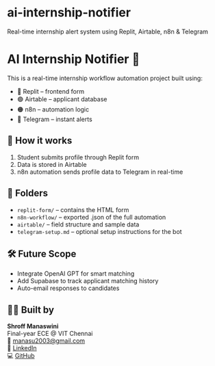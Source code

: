 # ai-internship-notifier
Real-time internship alert system using Replit, Airtable, n8n &amp; Telegram

# AI Internship Notifier 🔔

This is a real-time internship workflow automation project built using:

- 🔵 Replit – frontend form
- 🟢 Airtable – applicant database
- 🟠 n8n – automation logic
- 🔴 Telegram – instant alerts

## 🔧 How it works

1. Student submits profile through Replit form
2. Data is stored in Airtable
3. n8n automation sends profile data to Telegram in real-time

## 📁 Folders

- `replit-form/` – contains the HTML form
- `n8n-workflow/` – exported .json of the full automation
- `airtable/` – field structure and sample data
- `telegram-setup.md` – optional setup instructions for the bot

## 🛠 Future Scope

- Integrate OpenAI GPT for smart matching
- Add Supabase to track applicant matching history
- Auto-email responses to candidates

## 👩‍💻 Built by

**Shroff Manaswini**  
Final-year ECE @ VIT Chennai  
📧 manasu2003@gmail.com  
🔗 [LinkedIn](https://www.linkedin.com/in/manaswini-s-191927286/)  
💻 [GitHub](https://github.com/Manaswini-wq)
